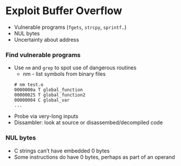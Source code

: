 # Exploit Buffer Overflow

* Vulnerable programs (`fgets`, `strcpy`, `sprintf`..)
* NUL bytes
* Uncertainty about address

### Find vulnerable programs
* Use `nm` and `grep` to spot use of dangerous routines
    * nm - list symbols from binary files
    ```
    # nm test.o
    0000000a T global_function
    00000025 T global_function2
    00000004 C global_var
    ...
    ```
* Probe via very-long inputs
* Dissambler: look at source or disassembed/decompiled code

### NUL bytes
* C strings can’t have embedded 0 bytes
* Some instructions do have 0 bytes, perhaps as part of an operand